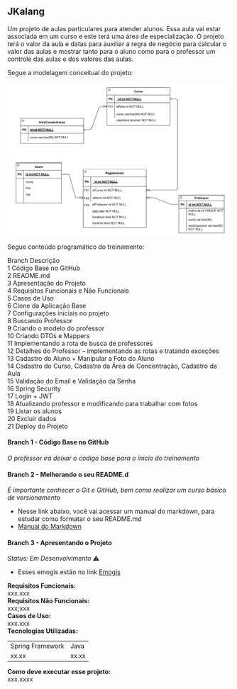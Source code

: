 
<h2>JKalang</h2>

<p>Um projeto de aulas particulares para atender alunos. Essa aula vai estar associada em um curso e este terá uma área de especialização. O projeto terá o valor da aula e datas para auxiliar a regra de negócio para calcular o valor das aulas e mostrar tanto para o aluno como para o  professor um controle das aulas e dos valores das aulas.</p>

Segue a modelagem conceitual do projeto:<br>

![modelo relacional do projeto](imagens/ModeloRelacional.png)

Segue conteúdo programático do treinamento:<br>

Branch	Descrição<br>
1	    Código Base no GitHub<br>
2	    README.md<br>
3	    Apresentação do Projeto<br>
4	    Requisitos Funcionais e Não Funcionais<br>
5	    Casos de Uso<br>
6	    Clone da Aplicação Base<br>
7	    Configurações iniciais no projeto<br>
8	    Buscando Professor<br>
9	    Criando o modelo do professor<br>
10	    Criando DTOs e Mappers<br>
11	    Implementando a rota de busca de professores<br>
12	    Detalhes do Professor – implementando as rotas e tratando exceções<br>
13	    Cadastro do Aluno + Manipular a Foto do Aluno<br>
14	    Cadastro do Curso, Cadastro da Área de Concentração, Cadastro da Aula<br>
15	    Validação do Email e Validação da Senha<br>
16	    Spring Security<br>
17	    Login + JWT<br>
18	    Atualizando professor e modificando para trabalhar com fotos<br>
19	    Listar os alunos<br>
20	    Excluir dados<br>
21	    Deploy do Projeto<br>

#### Branch 1 - Código Base no GitHub
_O professor irá deixar o código base para o ínicio do treinamento_

#### Branch 2 - Melhorando o seu README.d
_É importante conhecer o Git e GitHub, bem como realizar um curso básico de versionamento_ 
* Nesse link abaixo, você vai acessar um manual do markdown, para estudar como formatar o seu README.md 
* [Manual do Markdown](https://docs.pipz.com/central-de-ajuda/learning-center/guia-basico-de-markdown#open)

#### Branch 3 - Apresentando o Projeto
_Status: Em Desenvolvimento_ ⚠️
* Esses emogis estão no link [Emogis](https://emojipedia.org/warning/)

__Requisitos Funcionais:__ <br>
xxx.xxx <br>
__Requisitos Não Funcionais:__ <br>
xxx;xxx <br>
__Casos de Uso:__ <br>
xxx.xxx <br>
__Tecnologias Utilizadas:__  <br>
<table>
   <tr>
      <td>Spring Framework</td>
      <td>Java</td>          
   </tr>
   <tr>
      <td>xx.xx</td>
      <td>xx.xx</td>         
   </tr>   
</table>

__Como deve executar esse projeto:__ <br>
xxx.xxxx


